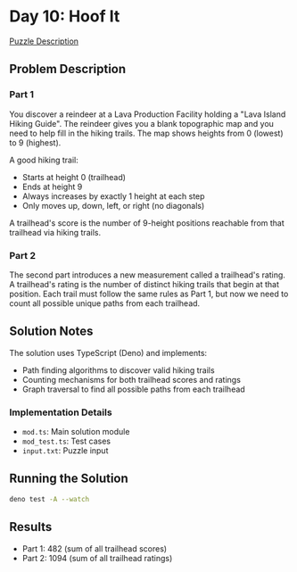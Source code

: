 # Day 10: Hoof It

[Puzzle Description](https://adventofcode.com/2024/day/10)

## Problem Description

### Part 1

You discover a reindeer at a Lava Production Facility holding a "Lava Island
Hiking Guide". The reindeer gives you a blank topographic map and you need to
help fill in the hiking trails. The map shows heights from 0 (lowest) to 9
(highest).

A good hiking trail:

- Starts at height 0 (trailhead)
- Ends at height 9
- Always increases by exactly 1 height at each step
- Only moves up, down, left, or right (no diagonals)

A trailhead's score is the number of 9-height positions reachable from that
trailhead via hiking trails.

### Part 2

The second part introduces a new measurement called a trailhead's rating. A
trailhead's rating is the number of distinct hiking trails that begin at that
position. Each trail must follow the same rules as Part 1, but now we need to
count all possible unique paths from each trailhead.

## Solution Notes

The solution uses TypeScript (Deno) and implements:

- Path finding algorithms to discover valid hiking trails
- Counting mechanisms for both trailhead scores and ratings
- Graph traversal to find all possible paths from each trailhead

### Implementation Details

- `mod.ts`: Main solution module
- `mod_test.ts`: Test cases
- `input.txt`: Puzzle input

## Running the Solution

```bash
deno test -A --watch
```

## Results

- Part 1: 482 (sum of all trailhead scores)
- Part 2: 1094 (sum of all trailhead ratings)
